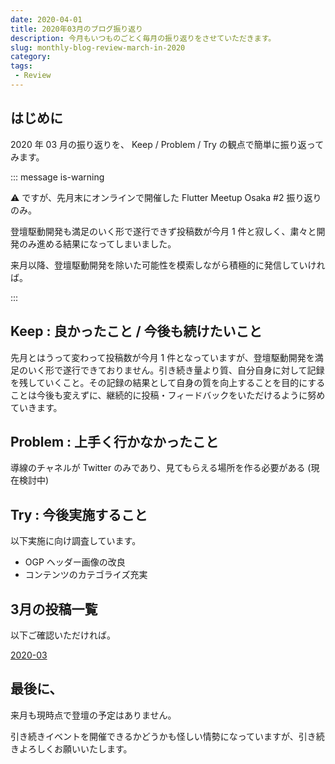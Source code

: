 ```yaml
---
date: 2020-04-01
title: 2020年03月のブログ振り返り
description: 今月もいつものごとく毎月の振り返りをさせていただきます。
slug: monthly-blog-review-march-in-2020
category: 
tags: 
 - Review
---
```


## はじめに

2020 年 03 月の振り返りを、 Keep / Problem / Try の観点で簡単に振り返ってみます。

::: message is-warning

⚠️ ですが、先月末にオンラインで開催した Flutter Meetup Osaka #2 振り返りのみ。

登壇駆動開発も満足のいく形で遂行できず投稿数が今月 1 件と寂しく、粛々と開発のみ進める結果になってしまいました。

来月以降、登壇駆動開発を除いた可能性を模索しながら積極的に発信していければ。

:::

## Keep : 良かったこと / 今後も続けたいこと

先月とはうって変わって投稿数が今月 1 件となっていますが、登壇駆動開発を満足のいく形で遂行できておりません。引き続き量より質、自分自身に対して記録を残していくこと。その記録の結果として自身の質を向上することを目的にすることは今後も変えずに、継続的に投稿・フィードバックをいただけるように努めていきます。

## Problem : 上手く行かなかったこと

導線のチャネルが Twitter のみであり、見てもらえる場所を作る必要がある (現在検討中)

## Try : 今後実施すること

以下実施に向け調査しています。

- OGP ヘッダー画像の改良
- コンテンツのカテゴライズ充実

## 3月の投稿一覧

以下ご確認いただければ。

<a class="link-preview" href="https://webneko.dev/archives/2020-03">2020-03</a>

## 最後に、

来月も現時点で登壇の予定はありません。

引き続きイベントを開催できるかどうかも怪しい情勢になっていますが、引き続きよろしくお願いいたします。
